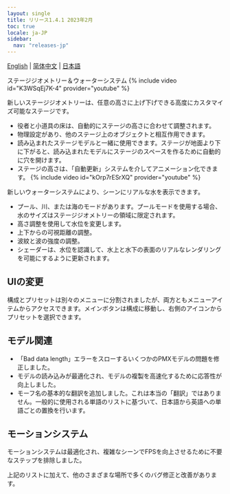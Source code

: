 ```yaml
---
layout: single
title: リリース1.4.1 2023年2月
toc: true
locale: ja-JP
sidebar:
  nav: "releases-jp"
---
```

[English](/dancexr/releases/1.4.1) | [简体中文](/zh/dancexr/releases/1.4.1) | [日本語](/jp/dancexr/releases/1.4.1)


ステージジオメトリー＆ウォーターシステム
{% include video id="K3WSqEj7K-4" provider="youtube" %}

新しいステージジオメトリーは、任意の高さに上げ下げできる高度にカスタマイズ可能なステージです。
* 役者と小道具の床は、自動的にステージの高さに合わせて調整されます。
* 物理設定があり、他のステージ上のオブジェクトと相互作用できます。
* 読み込まれたステージモデルと一緒に使用できます。ステージが地面より下に下がると、読み込まれたモデルにステージのスペースを作るために自動的に穴を開けます。
* ステージの高さは、「自動更新」システムを介してアニメーション化できます。
{% include video id="kOrp7rESrXQ" provider="youtube" %}

新しいウォーターシステムにより、シーンにリアルな水を表示できます。
* プール、川、または海のモードがあります。プールモードを使用する場合、水のサイズはステージジオメトリーの領域に限定されます。
* 高さ調整を使用して水位を変更します。
* 上下からの可視距離の調整。
* 波紋と波の強度の調整。
* シェーダーは、水位を認識して、水上と水下の表面のリアルなレンダリングを可能にするように更新されます。

## UIの変更
構成とプリセットは別々のメニューに分割されましたが、両方ともメニューアイテムからアクセスできます。メインボタンは構成に移動し、右側のアイコンからプリセットを選択できます。

## モデル関連
* 「Bad data length」エラーをスローするいくつかのPMXモデルの問題を修正しました。
* モデルの読み込みが最適化され、モデルの複製を高速化するために応答性が向上しました。
* モーフ名の基本的な翻訳を追加しました。これは本当の「翻訳」ではありません。一般的に使用される単語のリストに基づいて、日本語から英語への単語ごとの置換を行います。

## モーションシステム
モーションシステムは最適化され、複雑なシーンでFPSを向上させるために不要なステップを排除しました。

上記のリストに加えて、他のさまざまな場所で多くのバグ修正と改善があります。